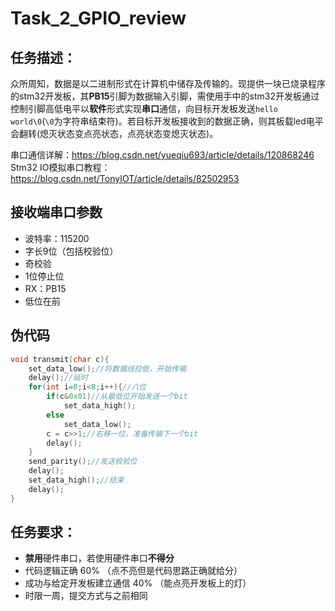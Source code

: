 # Task_2_GPIO_review
## 任务描述：
众所周知，数据是以二进制形式在计算机中储存及传输的。现提供一块已烧录程序的stm32开发板，其**PB15**引脚为数据输入引脚，需使用手中的stm32开发板通过控制引脚高低电平以**软件**形式实现**串口**通信，向目标开发板发送`hello world\0`(`\0`为字符串结束符)。若目标开发板接收到的数据正确，则其板载led电平会翻转(熄灭状态变点亮状态，点亮状态变熄灭状态)。

串口通信详解：https://blog.csdn.net/yueqiu693/article/details/120868246   
Stm32 IO模拟串口教程：https://blog.csdn.net/TonyIOT/article/details/82502953   

## 接收端串口参数
 - 波特率：115200
 - 字长9位（包括校验位）
 - 奇校验
 - 1位停止位
 - RX：PB15
 - 低位在前

## 伪代码
```c
void transmit(char c){
    set_data_low();//将数据线拉低，开始传输
    delay();//延时
    for(int i=0;i<8;i++){//八位
        if(c&0x01)//从最低位开始发送一个bit
            set_data_high();
        else
            set_data_low();
        c = c>>1;//右移一位，准备传输下一个bit
        delay();
    }
    send_parity();//发送校验位
    delay();
    set_data_high();//结束
    delay();
}
```

## 任务要求：
 - **禁用**硬件串口，若使用硬件串口**不得分**
 - 代码逻辑正确 60% （点不亮但是代码思路正确就给分）
 - 成功与给定开发板建立通信 40% （能点亮开发板上的灯）
 - 时限一周，提交方式与之前相同

